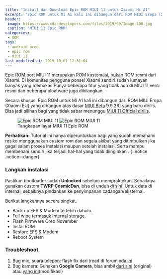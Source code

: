 ```yaml
---
title: "Install dan Download Epic ROM MIUI 11 untuk Xiaomi Mi A1"
excerpt: "Epic ROM untuk Mi A1 kali ini dibangun dari ROM MIUI Eropa (Xiaomi EU) yang dibangun atas dasar MIUI Beta"
header:
 image: https://www.xda-developers.com/files/2019/09/Image-190.jpg
 caption: "MIUI 11 Epic ROM"
categories:
 - ROM
tags:
 - android oreo
 - epic rom
 - miui 11
last_modified_at: 2019-10-01 12:31:04
---
```

Epic ROM port MIUI 11 merupakan ROM kustomasi, bukan ROM resmi dari Xiaomi. Di komunitas pengguna ponsel Xiaomi sendiri sudah lumayan banyak yang memakai. Punya beberapa fitur yang tidak ada di MIUI 11 versi resmi dan beberapa bloatware juga dihilangkan.

Secara khusus, Epic ROM untuk Mi A1 kali ini dibangun dari ROM MIUI Eropa (Xiaomi EU) yang dibangun atas dasar [MIUI Beta](https://mi.knoacc.org/download-miui-11-beta-semua-tipe) 9.9.26] yang baru dirilis. Bisa jadi pilihan bagi yang tidak sabar menunggu [MIUI 11 Official dirilis](https://mi.knoacc.org/miui-11-fitur-jadwal-rilis-daftar-ponsel-redmi).

<figure class="half">
<img src="" alt="Epic ROM MIUI 11"/>
<img src="" alt="Epic ROM MIUI 11"/>
<figcaption>Tangkapan layar MIUI 11 Epic ROM</figure>

**Perhatikan:** Tutorial ini hanya diperuntukkan bagi yang sudah memahami resiko menggunakan custom rom dan segala akibat yang ditimbulkan jika gagal salam proses instalasi maupun setelah instalasi. Serta mampu membenahi sendiri jika terjadi hal-hal yang tidak diinginkan .
{:.notice .notice--danger}

### Langkah instalasi

Pastikan bootloader sudah **Unlocked** sebelum mempraktekan. Sebaiknya gunakan custom **TWRP CosmicDan**, bisa di unduh [di sini](https://github.com/CosmicDan-Android/android_device_xiaomi_tissot/releases/tag/2.5). Untuk data di internal, sebaiknya pindahkan ke penyimpanan cadangan/eksternal.

Berikut langkahnya secara singkat.

- Back up EFS & Modem terlebih dahulu.
- Full wipe termasuk Internal storage.
- Flash Firmware Oreo November
- Instal ROM
- Restore EFS & Modem
- Reboot System

### Troubleshoot

1. Bug mic, suara telepon: flash fix dari tread di forum xda [ini](https://forum.xda-developers.com/mi-a1/themes/twrp-voice-calls-fix-10-0-3-0-firmware-t3882745)
2. Bug kamera: Gunakan **Google Camera**, bisa ambil [dari sini](/) (original) atau [yang ini](/)(modifikasi)
